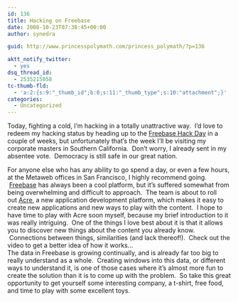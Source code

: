 ```yaml
---
id: 136
title: Hacking on Freebase
date: 2008-10-23T07:38:45+00:00
author: synedra

guid: http://www.princesspolymath.com/princess_polymath/?p=136

aktt_notify_twitter:
  - yes
dsq_thread_id:
  - 2535215058
tc-thumb-fld:
  - 'a:2:{s:9:"_thumb_id";b:0;s:11:"_thumb_type";s:10:"attachment";}'
categories:
  - Uncategorized
---
```

Today, fighting a cold, I&#8217;m hacking in a totally unattractive way.  I&#8217;d love to redeem my hacking status by heading up to the [Freebase Hack Day](http://blog.freebase.com/2008/10/21/freebase-hack-day-signups-are-open/) in a couple of weeks, but unfortunately that&#8217;s the week I&#8217;ll be visiting my corporate masters in Southern California.  Don&#8217;t worry, I already sent in my absentee vote.  Democracy is still safe in our great nation. 

<div>
</div>

<div>
  For anyone else who has any ability to go spend a day, or even a few hours, at the Metaweb offices in San Francisco, I highly recommend going.  <a href="http://www.freebase.com">Freebase</a> has always been a cool platform, but it&#8217;s suffered somewhat from being overwhelming and difficult to approach.  The team is about to roll out <a href="http://blog.freebase.com/2008/04/30/previewing-acre-a-freebase-app-builder/">Acre</a>, a new application development platform, which makes it easy to create new applications and new ways to play with the content.  I hope to have time to play with Acre soon myself, because my brief introduction to it was really intriguing.  One of the things I love best about it is that it allows you to discover new things about the content you already know.  Connections between things, similarities (and lack thereof!).  Check out the video to get a better idea of how it works&#8230; 
</div>

<div>
</div>

<div>
  The data in Freebase is growing continually, and is already far too big to really understand as a whole.  Creating windows into this data, or different ways to understand it, is one of those cases where it&#8217;s almost more fun to create the solution than it is to come up with the problem.  So take this great opportunity to get yourself some interesting company, a t-shirt, free food, and time to play with some excellent toys.
</div>